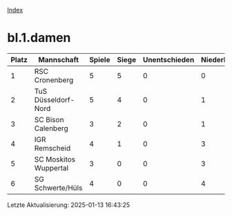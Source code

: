 [Index](./README.md)

# bl.1.damen

| Platz |  Mannschaft |  Spiele |  Siege |  Unentschieden |  Niederlagen |  Tore |  Differenz |  Punkte | 
| --- |  --- |  --- |  --- |  --- |  --- |  --- |  --- |  --- |  
|  1 |   RSC Cronenberg |   5 |   5 |   0 |   0 |   42:9 |   33 |   15 |  
|  2 |   TuS Düsseldorf-Nord |   5 |   4 |   0 |   1 |   22:10 |   12 |   11 |  
|  3 |   SC Bison Calenberg |   3 |   2 |   0 |   1 |   14:3 |   11 |   6 |  
|  4 |   IGR Remscheid |   4 |   1 |   0 |   3 |   14:11 |   3 |   4 |  
|  5 |   SC Moskitos Wuppertal |   3 |   0 |   0 |   3 |   5:27 |   -22 |   0 |  
|  6 |   SG Schwerte/Hüls |   4 |   0 |   0 |   4 |   6:43 |   -37 |   0 |  


Letzte Aktualisierung: 2025-01-13 16:43:25